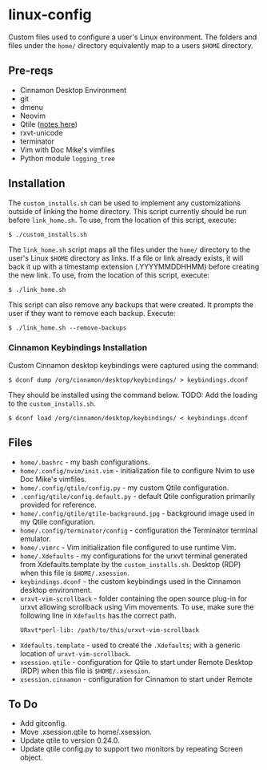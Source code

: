 # linux-config

Custom files used to configure a user's Linux environment. The folders and files
under the `home/` directory equivalently map to a users `$HOME` directory.

## Pre-reqs

* Cinnamon Desktop Environment
* git
* dmenu
* Neovim
* Qtile ([notes here](QTILE_NOTES.md))
* rxvt-unicode
* terminator
* Vim with Doc Mike's vimfiles
* Python module `logging_tree`

## Installation

The `custom_installs.sh` can be used to implement any customizations outside of
linking the home directory. This script currently should be run before
`link_home.sh`. To use, from the location of this script, execute: 
```
$ ./custom_installs.sh
```

The `link_home.sh` script maps all the files under the `home/` directory to
the user's Linux `$HOME` directory as links. If a file or link already exists,
it will back it up with a timestamp extension (.YYYYMMDDHHMM) before creating
the new link. To use, from the location of this script, execute:
```
$ ./link_home.sh
```

This script can also remove any backups that were created. It prompts the user
if they want to remove each backup. Execute:
```
$ ./link_home.sh --remove-backups
```

### Cinnamon Keybindings Installation

Custom Cinnamon desktop keybindings were captured using the command:
```
$ dconf dump /org/cinnamon/desktop/keybindings/ > keybindings.dconf
```

They should be installed using the command below. 
TODO: Add the loading to the `custom_installs.sh`.
```
$ dconf load /org/cinnamon/desktop/keybindings/ < keybindings.dconf
```

## Files
* `home/.bashrc` - my bash configurations. 
* `home/.config/nvim/init.vim` - initialization file to configure Nvim to use
  Doc Mike's vimfiles.
* `home/.config/qtile/config.py` - my custom Qtile configuration. 
* `.config/qtile/config.default.py` - default Qtile configuration primarily
  provided for reference.
* `home/.config/qtile/qtile-background.jpg` - background image used in my Qtile
  configuration.
* `home/.config/terminator/config` - configuration the Terminator terminal
  emulator.
* `home/.vimrc` - Vim initialization file configured to use runtime Vim.
* `home/.Xdefaults` - my configurations for the urxvt terminal generated from
  Xdefaults.template by the `custom_installs.sh`. Desktop (RDP) when this file
  is `$HOME/.xsession`.
* `keybindings.dconf` - the custom keybindings used in the Cinnamon desktop
  environment.
* `urxvt-vim-scrollback` - folder containing the open source plug-in for urxvt
  allowing scrollback using Vim movements. To use, make sure the following line
  in `Xdefaults` has the correct path.
    ```
    URxvt*perl-lib: /path/to/this/urxvt-vim-scrollback
    ```
* `Xdefaults.template` - used to create the `.Xdefaults`; with a generic
  location of `urxvt-vim-scrollback`.
* `xsession.qtile` - configuration for Qtile to start under Remote Desktop
  (RDP) when this file is `$HOME/.xsession`.
* `xsession.cinnamon` - configuration for Cinnamon to start under Remote 

## To Do
* Add gitconfig.
* Move .xsession.qtile to home/.xsession.
* Update qtile to version 0.24.0.
* Update qtile config.py to support two monitors by repeating Screen object.
